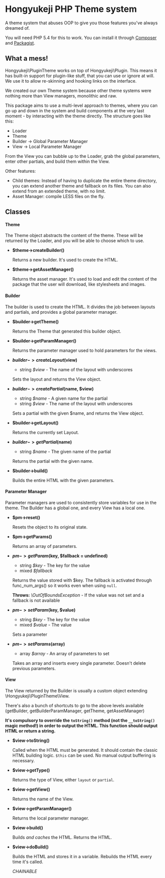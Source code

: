 Hongyukeji PHP Theme system
=======================

A theme system that abuses OOP to give you those features you've always dreamed of.

You will need PHP 5.4 for this to work. You can install it through [Composer](http://getcomposer.org/) and [Packagist](https://packagist.org/packages/hongyukeji/plugin).

## What a mess!

Hongyukeji\PluginTheme works on top of Hongyukeji\Plugin. This means it has built-in support for plugin-like stuff, that you can use or ignore at will. We use it to allow re-skinning and hooking links on the interface.

We created our own Theme system because other theme systems were nothing more than View managers, monolithic and raw.

This package aims to use a multi-level approach to themes, where you can go up and down in the system and build components at the very last moment - by interacting with the theme directly. The structure goes like this:

* Loader
* Theme
* Builder -> Global Parameter Manager
* View -> Local Parameter Manager

From the View you can bubble up to the Loader, grab the global parameters, enter other partials, and build them within the View.

Other features:

* Child themes: Instead of having to duplicate the entire theme directory, you can extend another theme and fallback on its files. You can also extend from an extended theme, with no limit.
* Asset Manager: compile LESS files on the fly.


## Classes

#### Theme

The Theme object abstracts the content of the theme. These will be returned by the Loader, and you will be able to choose which to use.

* __$theme->createBuilder()__

	Returns a new builder. It's used to create the HTML.

* __$theme->getAssetManager()__

	Returns the asset manager. It's used to load and edit the content of the package that the user will download, like stylesheets and images.

#### Builder

The builder is used to create the HTML. It divides the job between layouts and partials, and provides a global parameter manager.

* __$builder->getTheme()__

	Returns the Theme that generated this builder object.

* __$builder->getParamManager()__

	Returns the parameter manager used to hold parameters for the views.

* __$builder->createLayout($view)__

	* string _$view_ - The name of the layout with underscores

	Sets the layout and returns the View object.

* __$builder->createPartial($name, $view)__

	* string _$name_ - A given name for the partial
	* string _$view_ - The name of the layout with underscores

	Sets a partial with the given $name, and returns the View object.

* __$builder->getLayout()__

	Returns the currently set Layout.

* __$builder->getPartial($name)__

	* string _$name_ - The given name of the partial

	Returns the partial with the given name.

* __$builder->build()__

	Builds the entire HTML with the given parameters.

#### Parameter Manager

Parameter managers are used to consistently store variables for use in the theme. The Builder has a global one, and every View has a local one.

* __$pm->reset()__

	Resets the object to its original state.

* __$pm->getParams()__

	Returns an array of parameters.

* __$pm->getParam($key, $fallback = undefined)__

	* string _$key_ - The key for the value
	* mixed _$fallback_

	Returns the value stored with $key. The fallback is activated through func_num_args() so it works even when using `null`.

	__Throws:__ _\OutOfBoundsException_ - If the value was not set and a fallback is not available

* __$pm->setParam($key, $value)__

	* string _$key_ - The key for the value
	* mixed _$value_ - The value

	Sets a parameter

* __$pm->setParams($array)__

	* array _$array_ - An array of parameters to set

	Takes an array and inserts every single parameter. Doesn't delete previous parameters.

#### View

The View returned by the Builder is usually a custom object extending \Hongyukeji\PluginTheme\View.

There's also a bunch of shortcuts to go to the above levels available (getBuilder, getBuilderParamManager, getTheme, getAssetManager)

__It's compulsory to override the `toString()` method (not the `__toString()` magic method!) in order to output the HTML. This function should output HTML or return a string.__

* __$view->toString()__

	Called when the HTML must be generated. It should contain the classic HTML building logic. `$this` can be used. No manual output buffering is necessary.

* __$view->getType()__

	Returns the type of View, either `layout` or `partial`.

* __$view->getView()__

	Returns the name of the View.

* __$view->getParamManager()__

	Returns the local parameter manager.

* __$view->build()__

	Builds _and caches_ the HTML. Returns the HTML.

* __$view->doBuild()__

	Builds the HTML and stores it in a variable. Rebuilds the HTML every time it's called.

	_CHAINABLE_
